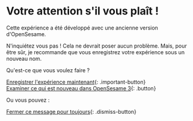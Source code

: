 # Votre attention s'il vous plaît !

Cette expérience a été développé avec une ancienne version d'OpenSesame.

N'inquiétez vous pas ! Cela ne devrait poser aucun problème. Mais, pour être sûr, je recommande que vous enregistrez votre expérience sous un nouveau nom.

Qu'est-ce que vous voulez faire ?

[Enregistrer l'expérience maintenant](opensesame://action.save){: .important-button} <br />
[Examiner ce qui est nouveau dans OpenSesame 3](new:html://osdoc.cogsci.nl/3.0/miscellaneous/important-changes-3/){: .button} <br />

Ou vous pouvez :

[Fermer ce message pour toujours](opensesame://event.os3n_dismiss_old_experiment){: .dismiss-button}
